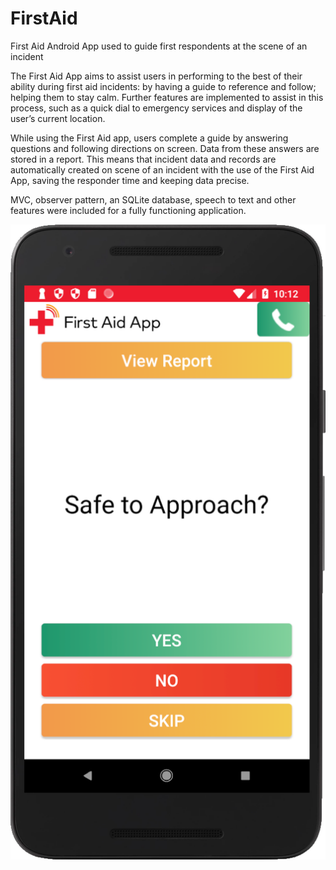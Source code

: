 # FirstAid
First Aid Android App used to guide first respondents at the scene of an incident

The First Aid App aims to assist users in performing to the best of their ability during first aid incidents: by having a guide to reference and follow; helping them to stay calm. Further features are implemented to assist in this process, such as a quick dial to emergency services and display of the user’s current location.

While using the First Aid app, users complete a guide by answering questions and following directions on screen. Data from these answers are stored in a report. This means that incident data and records are automatically created on scene of an incident with the use of the First Aid App, saving the responder time and keeping data precise.

MVC, observer pattern, an SQLite database, speech to text and other features were included for a fully functioning application.

![image](https://github.com/georgianally/FirstAid/blob/master/Capture2.PNG)
